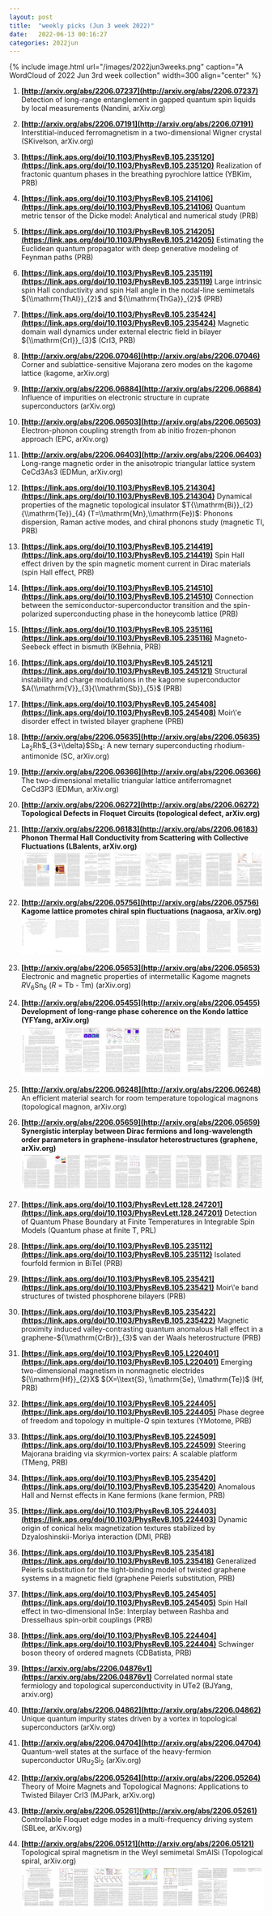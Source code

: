```yaml
---
layout: post
title:  "weekly picks (Jun 3 week 2022)"
date:   2022-06-13 00:16:27
categories: 2022jun
---
```


{% include image.html url="/images/2022jun3weeks.png" caption="A WordCloud of 2022 Jun 3rd week collection" width=300 align="center" %}


1. **[http://arxiv.org/abs/2206.07237](http://arxiv.org/abs/2206.07237)** Detection of long-range entanglement in gapped quantum spin liquids by local measurements (Nandini, arXiv.org)

1. **[http://arxiv.org/abs/2206.07191](http://arxiv.org/abs/2206.07191)** Interstitial-induced ferromagnetism in a two-dimensional Wigner crystal (SKivelson, arXiv.org)




1. **[https://link.aps.org/doi/10.1103/PhysRevB.105.235120](https://link.aps.org/doi/10.1103/PhysRevB.105.235120)** Realization of fractonic quantum phases in the breathing pyrochlore lattice (YBKim, PRB)

1. **[https://link.aps.org/doi/10.1103/PhysRevB.105.214106](https://link.aps.org/doi/10.1103/PhysRevB.105.214106)** Quantum metric tensor of the Dicke model: Analytical and numerical study (PRB)

1. **[https://link.aps.org/doi/10.1103/PhysRevB.105.214205](https://link.aps.org/doi/10.1103/PhysRevB.105.214205)** Estimating the Euclidean quantum propagator with deep generative modeling of Feynman paths (PRB)

1. **[https://link.aps.org/doi/10.1103/PhysRevB.105.235119](https://link.aps.org/doi/10.1103/PhysRevB.105.235119)** Large intrinsic spin Hall conductivity and spin Hall angle in the nodal-line semimetals ${\\mathrm{ThAl}}_{2}$ and ${\\mathrm{ThGa}}_{2}$ (PRB)

1. **[https://link.aps.org/doi/10.1103/PhysRevB.105.235424](https://link.aps.org/doi/10.1103/PhysRevB.105.235424)** Magnetic domain wall dynamics under external electric field in bilayer ${\\mathrm{CrI}}_{3}$ (CrI3, PRB)




1. **[http://arxiv.org/abs/2206.07046](http://arxiv.org/abs/2206.07046)** Corner and sublattice-sensitive Majorana zero modes on the kagome lattice (kagome, arXiv.org)

1. **[http://arxiv.org/abs/2206.06884](http://arxiv.org/abs/2206.06884)** Influence of impurities on electronic structure in cuprate superconductors (arXiv.org)

1. **[http://arxiv.org/abs/2206.06503](http://arxiv.org/abs/2206.06503)** Electron-phonon coupling strength from ab initio frozen-phonon approach (EPC, arXiv.org)

1. **[http://arxiv.org/abs/2206.06403](http://arxiv.org/abs/2206.06403)** Long-range magnetic order in the anisotropic triangular lattice system CeCd3As3 (EDMun, arXiv.org)




1. **[https://link.aps.org/doi/10.1103/PhysRevB.105.214304](https://link.aps.org/doi/10.1103/PhysRevB.105.214304)** Dynamical properties of the magnetic topological insulator $T{\\mathrm{Bi}}_{2}{\\mathrm{Te}}_{4} (T=\\mathrm{Mn},\\mathrm{Fe})$: Phonons dispersion, Raman active modes, and chiral phonons study (magnetic TI, PRB)

1. **[https://link.aps.org/doi/10.1103/PhysRevB.105.214419](https://link.aps.org/doi/10.1103/PhysRevB.105.214419)** Spin Hall effect driven by the spin magnetic moment current in Dirac materials (spin Hall effect, PRB)

1. **[https://link.aps.org/doi/10.1103/PhysRevB.105.214510](https://link.aps.org/doi/10.1103/PhysRevB.105.214510)** Connection between the semiconductor-superconductor transition and the spin-polarized superconducting phase in the honeycomb lattice (PRB)

1. **[https://link.aps.org/doi/10.1103/PhysRevB.105.235116](https://link.aps.org/doi/10.1103/PhysRevB.105.235116)** Magneto-Seebeck effect in bismuth (KBehnia, PRB)

1. **[https://link.aps.org/doi/10.1103/PhysRevB.105.245121](https://link.aps.org/doi/10.1103/PhysRevB.105.245121)** Structural instability and charge modulations in the kagome superconductor $A{\\mathrm{V}}_{3}{\\mathrm{Sb}}_{5}$ (PRB)

1. **[https://link.aps.org/doi/10.1103/PhysRevB.105.245408](https://link.aps.org/doi/10.1103/PhysRevB.105.245408)** Moir\\'e disorder effect in twisted bilayer graphene (PRB)



1. **[http://arxiv.org/abs/2206.05635](http://arxiv.org/abs/2206.05635)** La$_2$Rh$_{3+\\delta}$Sb$_4$: A new ternary superconducting rhodium-antimonide (SC, arXiv.org)

1. **[http://arxiv.org/abs/2206.06366](http://arxiv.org/abs/2206.06366)** The two-dimensional metallic triangular lattice antiferromagnet CeCd3P3 (EDMun, arXiv.org)

1. **[http://arxiv.org/abs/2206.06272](http://arxiv.org/abs/2206.06272)** **Topological Defects in Floquet Circuits (topological defect, arXiv.org)**

1. **[http://arxiv.org/abs/2206.06183](http://arxiv.org/abs/2206.06183)** **Phonon Thermal Hall Conductivity from Scattering with Collective Fluctuations (LBalents, arXiv.org)** ![](/images/2206.06183.pdf.jpg)

1. **[http://arxiv.org/abs/2206.05756](http://arxiv.org/abs/2206.05756)** **Kagome lattice promotes chiral spin fluctuations (nagaosa, arXiv.org)** ![](/images/2206.05756.pdf.jpg)

1. **[http://arxiv.org/abs/2206.05653](http://arxiv.org/abs/2206.05653)** Electronic and magnetic properties of intermetallic Kagome magnets $R$V$_6$Sn$_6$ ($R$ = Tb - Tm) (arXiv.org)

1. **[http://arxiv.org/abs/2206.05455](http://arxiv.org/abs/2206.05455)** **Development of long-range phase coherence on the Kondo lattice (YFYang, arXiv.org)** ![](/images/2206.05455.pdf.jpg)

1. **[http://arxiv.org/abs/2206.06248](http://arxiv.org/abs/2206.06248)** An efficient material search for room temperature topological magnons (topological magnon, arXiv.org)

1. **[http://arxiv.org/abs/2206.05659](http://arxiv.org/abs/2206.05659)** **Synergistic interplay between Dirac fermions and long-wavelength order parameters in graphene-insulator heterostructures (graphene, arXiv.org)** ![](/images/2206.05659.pdf.jpg)






1. **[https://link.aps.org/doi/10.1103/PhysRevLett.128.247201](https://link.aps.org/doi/10.1103/PhysRevLett.128.247201)** Detection of Quantum Phase Boundary at Finite Temperatures in Integrable Spin Models (Quantum phase at finite T, PRL)

1. **[https://link.aps.org/doi/10.1103/PhysRevB.105.235112](https://link.aps.org/doi/10.1103/PhysRevB.105.235112)** Isolated fourfold fermion in BiTeI (PRB)

1. **[https://link.aps.org/doi/10.1103/PhysRevB.105.235421](https://link.aps.org/doi/10.1103/PhysRevB.105.235421)** Moir\\'e band structures of twisted phosphorene bilayers (PRB)

1. **[https://link.aps.org/doi/10.1103/PhysRevB.105.235422](https://link.aps.org/doi/10.1103/PhysRevB.105.235422)** Magnetic proximity induced valley-contrasting quantum anomalous Hall effect in a graphene-${\\mathrm{CrBr}}_{3}$ van der Waals heterostructure (PRB)

1. **[https://link.aps.org/doi/10.1103/PhysRevB.105.L220401](https://link.aps.org/doi/10.1103/PhysRevB.105.L220401)** Emerging two-dimensional magnetism in nonmagnetic electrides ${\\mathrm{Hf}}_{2}X$ $(X=\\text{S}, \\mathrm{Se}, \\mathrm{Te})$ (Hf, PRB)

1. **[https://link.aps.org/doi/10.1103/PhysRevB.105.224405](https://link.aps.org/doi/10.1103/PhysRevB.105.224405)** Phase degree of freedom and topology in multiple-$Q$ spin textures (YMotome, PRB)

1. **[https://link.aps.org/doi/10.1103/PhysRevB.105.224509](https://link.aps.org/doi/10.1103/PhysRevB.105.224509)** Steering Majorana braiding via skyrmion-vortex pairs: A scalable platform (TMeng, PRB)

1. **[https://link.aps.org/doi/10.1103/PhysRevB.105.235420](https://link.aps.org/doi/10.1103/PhysRevB.105.235420)** Anomalous Hall and Nernst effects in Kane fermions (kane fermion, PRB)

1. **[https://link.aps.org/doi/10.1103/PhysRevB.105.224403](https://link.aps.org/doi/10.1103/PhysRevB.105.224403)** Dynamic origin of conical helix magnetization textures stabilized by Dzyaloshinskii-Moriya interaction (DMI, PRB)

1. **[https://link.aps.org/doi/10.1103/PhysRevB.105.235418](https://link.aps.org/doi/10.1103/PhysRevB.105.235418)** Generalized Peierls substitution for the tight-binding model of twisted graphene systems in a magnetic field (graphene Peierls substitution, PRB)

1. **[https://link.aps.org/doi/10.1103/PhysRevB.105.245405](https://link.aps.org/doi/10.1103/PhysRevB.105.245405)** Spin Hall effect in two-dimensional InSe: Interplay between Rashba and Dresselhaus spin-orbit couplings (PRB)

1. **[https://link.aps.org/doi/10.1103/PhysRevB.105.224404](https://link.aps.org/doi/10.1103/PhysRevB.105.224404)** Schwinger boson theory of ordered magnets (CDBatista, PRB)



1. **[https://arxiv.org/abs/2206.04876v1](https://arxiv.org/abs/2206.04876v1)** Correlated normal state fermiology and topological superconductivity in UTe2 (BJYang, arxiv.org)

1. **[http://arxiv.org/abs/2206.04862](http://arxiv.org/abs/2206.04862)** Unique quantum impurity states driven by a vortex in topological superconductors (arXiv.org)

1. **[http://arxiv.org/abs/2206.04704](http://arxiv.org/abs/2206.04704)** Quantum-well states at the surface of the heavy-fermion superconductor URu$_2$Si$_2$ (arXiv.org)

1. **[http://arxiv.org/abs/2206.05264](http://arxiv.org/abs/2206.05264)** Theory of Moire Magnets and Topological Magnons: Applications to Twisted Bilayer CrI3 (MJPark, arXiv.org)

1. **[http://arxiv.org/abs/2206.05261](http://arxiv.org/abs/2206.05261)** Controllable Floquet edge modes in a multi-frequency driving system (SBLee, arXiv.org)

1. **[http://arxiv.org/abs/2206.05121](http://arxiv.org/abs/2206.05121)** Topological spiral magnetism in the Weyl semimetal SmAlSi (Topological spiral, arXiv.org) ![](/images/2206.05121.pdf.jpg)
